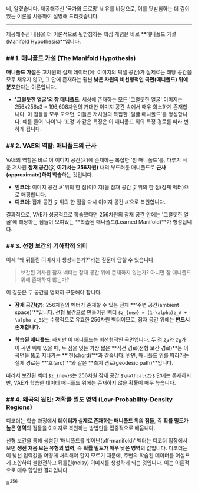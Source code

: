 네, 알겠습니다. 제공해주신 '국가와 도로망' 비유를 바탕으로, 이를 뒷받침하는 더 깊이 있는 이론을 사용하여 설명해 드리겠습니다.

---

제공해주신 내용을 더 이론적으로 뒷받침하는 핵심 개념은 바로 **매니폴드 가설(Manifold Hypothesis)**입니다.

### ## 1. 매니폴드 가설 (The Manifold Hypothesis)

**매니폴드 가설**은 고차원의 실제 데이터(예: 이미지의 픽셀 공간)가 실제로는 해당 공간을 모두 채우지 않고, 그 안에 존재하는 훨씬 **낮은 차원의 비선형적인 곡면(매니폴드) 위에 분포**한다는 이론입니다. 

* **'그럴듯한 얼굴'의 참 매니폴드**: 세상에 존재하는 모든 '그럴듯한 얼굴' 이미지는 256x256x3 = 196,608차원의 거대한 이미지 공간 속에서 매우 희소하게 존재합니다. 이 점들을 모두 모으면, 이들은 저차원의 복잡한 '얼굴 매니폴드'를 형성합니다. 예를 들어 '나이'나 '표정'과 같은 특징은 이 매니폴드 위의 특정 경로를 따라 변하게 됩니다.

### ## 2. VAE의 역할: 매니폴드의 근사

VAE의 역할은 바로 이 이미지 공간($\mathcal{X}$)에 존재하는 복잡한 '참 매니폴드'를, 다루기 쉬운 저차원 **잠재 공간($\mathcal{Z}$, 여기서는 256차원)** 내의 부드러운 매니폴드로 **근사(approximate)하여 학습**하는 것입니다.

* **인코더**: 이미지 공간 $\mathcal{X}$ 위의 한 점(이미지)을 잠재 공간 $\mathcal{Z}$ 위의 한 점(잠재 벡터)으로 매핑합니다.
* **디코더**: 잠재 공간 $\mathcal{Z}$ 위의 한 점을 다시 이미지 공간 $\mathcal{X}$으로 복원합니다.

결과적으로, VAE가 성공적으로 학습했다면 256차원의 잠재 공간 안에는 '그럴듯한 얼굴'에 해당하는 점들이 모여있는 **학습된 매니폴드(Learned Manifold)**가 형성됩니다.

### ## 3. 선형 보간의 기하학적 의미

이제 "왜 뒤틀린 이미지가 생성되는가?"라는 질문에 답할 수 있습니다.

> 보간된 저차원 잠재 벡터는 잠재 공간 위에 존재하지 않는가? 아니면 참 매니폴드 위에 존재하지 않는가?

이 질문은 두 공간을 명확히 구분해야 합니다.

* **잠재 공간($\mathcal{Z}$)**: 256차원의 벡터가 존재할 수 있는 전체 **'주변 공간(ambient space)'**입니다. 선형 보간으로 만들어진 벡터 `$z_{new} = (1-\alpha)z_A + \alpha z_B$`는 수학적으로 유효한 256차원 벡터이므로, 잠재 공간 위에는 **반드시 존재합니다.**

* **학습된 매니폴드**: 하지만 이 매니폴드는 비선형적인 곡면입니다. 두 점 $z_A$와 $z_B$가 이 곡면 위에 있을 때, 두 점을 잇는 가장 짧은 **직선 경로(선형 보간 경로)**는 이 곡면을 뚫고 지나가는 **'현(chord)'**과 같습니다. 반면, 매니폴드 위를 따라가는 실제 경로는 **'호(arc)'**와 같은 **측지 경로(geodesic path)**입니다.



따라서 보간된 벡터 `$z_{new}$`는 256차원 잠재 공간 `$\mathcal{Z}$` 안에는 존재하지만, VAE가 학습한 데이터 매니폴드 위에는 존재하지 않을 확률이 매우 높습니다.

### ## 4. 왜곡의 원인: 저확률 밀도 영역 (Low-Probability-Density Regions)

디코더는 학습 과정에서 **데이터가 실제로 존재하는 매니폴드 위의 점들**, 즉 **확률 밀도가 높은 영역**의 점들을 이미지로 복원하는 방법만을 집중적으로 배웁니다.

선형 보간을 통해 생성된 '매니폴드를 벗어난(off-manifold)' 벡터는 디코더 입장에서 보면 **생전 처음 보는 유형의 입력**, 즉 **확률 밀도가 매우 낮은 영역**의 값입니다. 디코더는 이 낯선 입력값을 어떻게 처리해야 할지 모르기 때문에, 주변의 학습된 데이터를 어설프게 조합하여 불완전하고 뒤틀린(noisy) 이미지를 생성하게 되는 것입니다. 이는 이론적으로 매우 합당한 결과입니다.

 $\mathbb{R}^{256}$